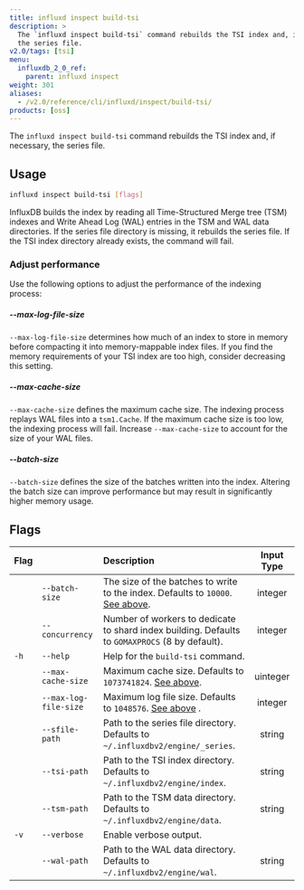 ```yaml
---
title: influxd inspect build-tsi
description: >
  The `influxd inspect build-tsi` command rebuilds the TSI index and, if necessary,
  the series file.
v2.0/tags: [tsi]
menu:
  influxdb_2_0_ref:
    parent: influxd inspect
weight: 301
aliases:
  - /v2.0/reference/cli/influxd/inspect/build-tsi/
products: [oss]
---
```


The `influxd inspect build-tsi` command rebuilds the TSI index and, if necessary,
the series file.

## Usage
```sh
influxd inspect build-tsi [flags]
```

InfluxDB builds the index by reading all Time-Structured Merge tree (TSM) indexes
and Write Ahead Log (WAL) entries in the TSM and WAL data directories.
If the series file directory is missing, it rebuilds the series file.
If the TSI index directory already exists, the command will fail.

### Adjust performance
Use the following options to adjust the performance of the indexing process:

##### --max-log-file-size
`--max-log-file-size` determines how much of an index to store in memory before
compacting it into memory-mappable index files.
If you find the memory requirements of your TSI index are too high, consider
decreasing this setting.

##### --max-cache-size
`--max-cache-size` defines the maximum cache size.
The indexing process replays WAL files into a `tsm1.Cache`.
If the maximum cache size is too low, the indexing process will fail.
Increase `--max-cache-size` to account for the size of your WAL files.

##### --batch-size
`--batch-size` defines the size of the batches written into the index.
Altering the batch size can improve performance but may result in significantly
higher memory usage.

## Flags
| Flag |                       | Description                                                                                     | Input Type |
|:---- |:---                   |:-----------                                                                                     |:----------:|
|      | `--batch-size`        | The size of the batches to write to the index. Defaults to `10000`. [See above](#batch-size).   | integer    |
|      | `--concurrency`       | Number of workers to dedicate to shard index building. Defaults to `GOMAXPROCS` (8 by default). | integer    |
| `-h` | `--help`              | Help for the `build-tsi` command.                                                               |            |
|      | `--max-cache-size`    | Maximum cache size. Defaults to `1073741824`. [See above](#max-cache-size).                     | uinteger   |
|      | `--max-log-file-size` | Maximum log file size. Defaults to `1048576`. [See above](#max-log-file-size) .                 | integer    |
|      | `--sfile-path`        | Path to the series file directory. Defaults to `~/.influxdbv2/engine/_series`.                  | string     |
|      | `--tsi-path`          | Path to the TSI index directory. Defaults to `~/.influxdbv2/engine/index`.                      | string     |
|      | `--tsm-path`          | Path to the TSM data directory. Defaults to `~/.influxdbv2/engine/data`.                        | string     |
| `-v` | `--verbose`           | Enable verbose output.                                                                          |            |
|      | `--wal-path`          | Path to the WAL data directory. Defaults to `~/.influxdbv2/engine/wal`.                         | string     |
